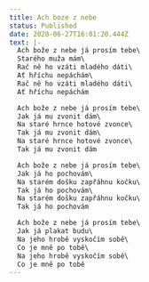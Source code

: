 ```yaml
---
title: Ach boze z nebe
status: Published
date: 2020-06-27T16:01:20.444Z
text: |-
  Ach bože z nebe já prosím tebe\
  Starého muža mám\
  Rač ně ho vzáti mladého dáti\
  Ať hříchu nepáchám\
  Rač ně ho vzáti mladého dáti\
  Ať hříchu nepáchám

  Ach bože z nebe já prosím tebe\
  Jak já mu zvonit dám\
  Na staré hrnce hotové zvonce\
  Tak já mu zvonit dám\
  Na staré hrnce hotové zvonce\
  Tak já mu zvonit dám

  Ach bože z nebe já prosím tebe\
  Jak já ho pochovám\
  Na starém došku zapřáhnu kočku\
  Tak já ho pochovám\
  Na starém došku zapřáhnu kočku\
  Tak já ho pochovám

  Ach bože z nebe já prosím tebe\
  Jak já plakat budu\
  Na jeho hrobě vyskočím sobě\
  Co je mně po tobě\
  Na jeho hrobě vyskočím sobě\
  Co je mně po tobě
---
```


